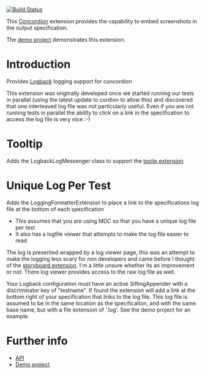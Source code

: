 [![Build Status](https://travis-ci.org/concordion/concordion-logback-extension.svg?branch=master)](https://travis-ci.org/concordion/concordion-logback-extension)

This [Concordion](http://www.concordion.org) extension provides the capability to embed screenshots in the output specification.

The [demo project](http://github.com/concordion/concordion-logback-extension-demo) demonstrates this extension.

# Introduction

Provides [Logback](http://logback.qos.ch) logging support for concordion

This extension was originally developed once we started running our tests in parallel (using the latest update to cordion to allow this) and discovered that one interleaved log file was not particularly useful.  Even if you are not running tests in parallel the ability to click on a link in the specification to access the log file is very nice :-)

# Tooltip
Adds the LogbackLogMessenger class to support the [toolip extension](http://github.com/concordion/concordion-tooltip-extension)

# Unique Log Per Test
Adds the LoggingFormatterExtension to place a link to the specifications log file at the bottom of each specification
 * This assumes that you are using MDC so that you have a unique log file per test
 * It also has a logfile viewer that attempts to make the log file easier to read 

The log is presented wrapped by a log viewer page, this was an attempt to make the logging less scary for non developers and came before I thought of the [storyboard extension](http://github.com/concordion/concordion-storyboard-extension).  I'm a little unsure whether its an improvement or not.  There log viewer provides access to the raw log file as well. 

Your Logback configuration must have an active SiftingAppender with a discriminator key of "testname".  If found the extension will add a link at the bottom right of your specification that links to the log file.  This log file is assumed to be in the same location as the specificaiton, and with the same base name, but with a file extension of '.log'.  See the demo project for an example.

# Further info

* [API](http://concordion.github.io/concordion-screenshot-extension/api/index.html)
* [Demo project](http://github.com/concordion/concordion-screenshot-extension-demo)
